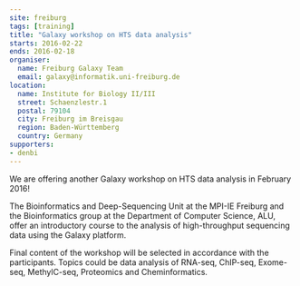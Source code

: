 ```yaml
---
site: freiburg
tags: [training]
title: "Galaxy workshop on HTS data analysis"
starts: 2016-02-22
ends: 2016-02-18
organiser:
  name: Freiburg Galaxy Team
  email: galaxy@informatik.uni-freiburg.de
location:
  name: Institute for Biology II/III
  street: Schaenzlestr.1
  postal: 79104
  city: Freiburg im Breisgau
  region: Baden-Württemberg
  country: Germany
supporters:
- denbi
---
```


We are offering another Galaxy workshop on HTS data analysis in  February 2016!

The Bioinformatics and Deep-Sequencing Unit at the MPI-IE Freiburg and the Bioinformatics group at the Department of Computer Science, ALU, offer an introductory course to the analysis of high-throughput sequencing data using the Galaxy platform.

Final content of the workshop will be selected in accordance with the participants. Topics could be data analysis of RNA-seq, ChIP-seq, Exome-seq, MethylC-seq, Proteomics and Cheminformatics.
